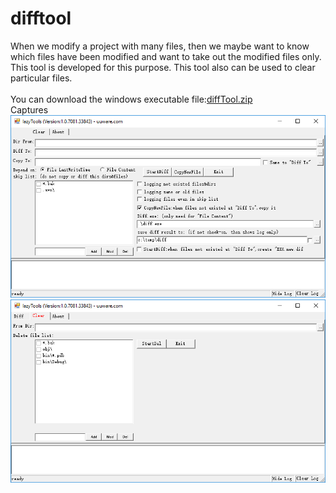 # difftool
When we modify a project with many files, then we maybe want to know which files have been modified and want to take out the modified files only. This tool is developed for this purpose.  This tool also can be used to clear particular files.<br>
<br>
You can download the windows executable file:<a href="help/diffTool.zip">diffTool.zip</a><br>
Captures<br>
![Screenshot](help/diff.png)<br>
![Screenshot](help/clear.png)<br>
